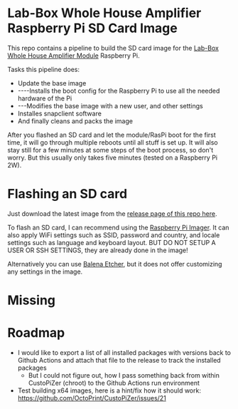 # Lab-Box Whole House Amplifier Raspberry Pi SD Card Image
This repo contains a pipeline to build the SD card image for the [Lab-Box Whole House Amplifier Module](https://github.com/Wardstein/Lab-Box/Modules/Whole%20House%20Audio%20Amp) Raspberry Pi.

Tasks this pipeline does:
* Update the base image
* ----Installs the boot config for the Raspberry Pi to use all the needed hardware of the Pi
* ---Modifies the base image with a new user, and other settings
* Installes snapclient software
* And finally cleans and packs the image

After you flashed an SD card and let the module/RasPi boot for the first time, it will go through multiple reboots until all stuff is set up. It will also stay still for a few minutes at some steps of the boot process, so don't worry. But this usually only takes five minutes (tested on a Raspberry Pi 2W).


# Flashing an SD card
Just download the latest image from the [release page of this repo here](https://github.com/Wardstein/Lab-Box-WholeHouseAudioAmpModule-Image/releases).

To flash an SD card, I can recommend using the [Raspberry Pi Imager](https://www.raspberrypi.com/software/). It can also apply WiFi settings such as SSID, password and country, and locale settings such as language and keyboard layout. BUT DO NOT SETUP A USER OR SSH SETTINGS, they are already done in the image!

Alternatively you can use [Balena Etcher](https://etcher.balena.io/), but it does not offer customizing any settings in the image.


# Missing


# Roadmap
* I would like to export a list of all installed packages with versions back to Github Actions and attach that file to the release to track the installed packages
	* But I could not figure out, how I pass something back from within CustoPiZer (chroot) to the Github Actions run environment
* Test building x64 images, here is a hint/fix how it should work: https://github.com/OctoPrint/CustoPiZer/issues/21
